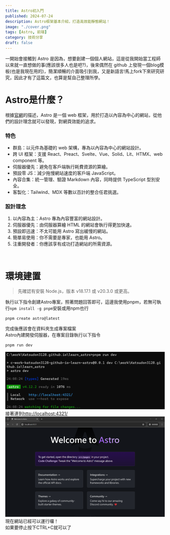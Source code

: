 ```yaml
---
title: Astro初入門
published: 2024-07-24
description: Astro框架基本介紹，打造高效能靜態網站！
image: "./cover.png"
tags: [Astro, 前端]
category: 技術分享
draft: false 
---
```


一開始會接觸到 Astro 是因為，想要創建一個個人網站，這是從我開始當工程師以來就一直想做的事(應該很多人也是吧?)，後來偶然在 github 上發現一個blog模板(也是我現在用的)，簡潔順暢的介面吸引到我，又是新語言!馬上fork下來研究研究，因此才有了這篇文，也算是幫自己整理所學。

# Astro是什麼？
根據[官網](https://docs.astro.build/zh-tw/concepts/why-astro/ "why-astro")的描述，Astro 是一個 web 框架，用於打造以內容為中心的網站，從他們的設計理念就可以發現，對網頁效能的追求。

### 特色
- 群島：以元件為基礎的 web 架構，專為以內容為中心的網站設計。
- 跨 UI 框架：支援 React、Preact、Svelte、Vue、Solid、Lit、HTMX、web component 等。
- 伺服器優先：避免在客戶端執行耗費資源的算繪。
- 預設零 JS：減少拖慢網站速度的客戶端 JavaScript。
- 內容合集：統一管理、驗證 Markdown 內容，同時提供 TypeScript 型別安全。
- 客製化：Tailwind、MDX 等數以百計的整合任君挑選。

### 設計理念
1. 以內容為主：Astro 專為內容豐富的網站設計。
2. 伺服器優先：由伺服器算繪 HTML 的網站會執行得更加快速。
3. 預設即迅速：不太可能用 Astro 寫出緩慢的網站。
4. 簡單易使用：你不需要是專家，也能用 Astro。
5. 注重開發者：你應該享有成功打造網站的所需資源。

<br/>

# 環境建置
>先確認有安裝 Node.js，版本 v18.17.1 或 v20.3.0 或更高。

執行以下指令創建Astro專案，照著問題回答即可，這邊我使用pnpm，若無可執行`npm install -g pnpm`安裝或用npm也行
```
pnpm create astro@latest
```
完成後應該會在資料夾生成專案檔案   
Astro內建開發伺服器，在專案目錄執行以下指令
```
pnpm run dev
```
![run-dev](./run-dev.png)
接著連到<http://localhost:4321/>  
![site-work](./site-work.png)
現在網站已經可以運行囉！  
如果要停止按下CTRL+C就可以了
